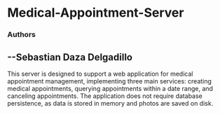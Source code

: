 # Medical-Appointment-Server
### Authors
--Sebastian Daza Delgadillo
----
This server is designed to support a web application for medical appointment management, implementing three main services: creating medical appointments, querying appointments within a date range, and canceling appointments. The application does not require database persistence, as data is stored in memory and photos are saved on disk.
